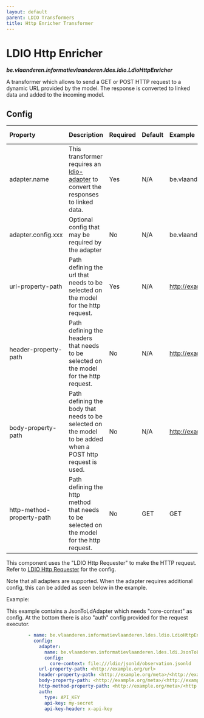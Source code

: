 ```yaml
---
layout: default
parent: LDIO Transformers
title: Http Enricher Transformer
---
```


# LDIO Http Enricher
***be.vlaanderen.informatievlaanderen.ldes.ldio.LdioHttpEnricher***

A transformer which allows to send a GET or POST HTTP request to a dynamic URL provided by the model. 
The response is converted to linked data and added to the incoming model.

## Config


| Property                  | Description                                                                                                 | Required | Default | Example                                                 | Supported values                 |
|:--------------------------|:------------------------------------------------------------------------------------------------------------|:---------|:--------|:--------------------------------------------------------|:---------------------------------|
| adapter.name              | This transformer requires an [ldio-adapter](../ldio-adapters) to convert the responses to linked data.      | Yes      | N/A     | be.vlaanderen.informatievlaanderen.ldes.ldi.RdfAdapter  | Paths of supported LDIO Adapters |
| adapter.config.xxx        | Optional config that may be required by the adapter                                                         | No       | N/A     | be.vlaanderen.informatievlaanderen.ldes.ldi.RdfAdapter  | Paths of supported LDIO Adapters |
| url-property-path         | Path defining the url that needs to be selected on the model for the http request.                          | Yes      | N/A     | <http://example.org/url>                                | Valid property paths             |
| header-property-path      | Path defining the headers that needs to be selected on the model for the http request.                      | No       | N/A     | <http://example.org/header>                             | Valid property paths             |
| body-property-path        | Path defining the body that needs to be selected on the model to be added when a POST http request is used. | No       | N/A     | <http://example.org/meta>/<http://example.org/body>     | Valid property paths             |
| http-method-property-path | Path defining the http method that needs to be selected on the model for the http request.                  | No       | GET     | GET                                                     | GET or POST                      |

This component uses the "LDIO Http Requester" to make the HTTP request. 
Refer to [LDIO Http Requester](../ldio-core) for the config.

Note that all adapters are supported. When the adapter requires additional config, this can be added as seen below in the example.

Example:

This example contains a JsonToLdAdapter which needs "core-context" as config.
At the bottom there is also "auth" config provided for the request executor.

```yaml
        - name: be.vlaanderen.informatievlaanderen.ldes.ldio.LdioHttpEnricher
          config:
            adapter:
              name: be.vlaanderen.informatievlaanderen.ldes.ldi.JsonToLdAdapter
              config:
                core-context: file:///ldio/jsonld/observation.jsonld
            url-property-path: <http://example.org/url>
            header-property-path: <http://example.org/meta>/<http://example.org/headers>
            body-property-path: <http://example.org/meta>/<http://example.org/body>
            http-method-property-path: <http://example.org/meta>/<http://example.org/method>
            auth:
              type: API_KEY
              api-key: my-secret
              api-key-header: x-api-key
```